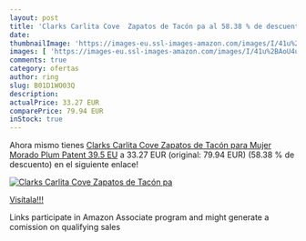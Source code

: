 ```yaml
---
layout: post
title: 'Clarks Carlita Cove  Zapatos de Tacón pa al 58.38 % de descuento'
date: 
thumbnailImage: 'https://images-eu.ssl-images-amazon.com/images/I/41u%2BAoU4uML._SL200_.jpg'
images: [ 'https://images-eu.ssl-images-amazon.com/images/I/41u%2BAoU4uML._SL200_.jpg' ]
comments: true
category: ofertas
author: ring
slug: B01D1WO03Q
description:
actualPrice: 33.27 EUR
comparePrice: 79.94 EUR
inStock: true
---
```


Ahora mismo tienes [Clarks Carlita Cove  Zapatos de Tacón para Mujer  Morado  Plum Patent   39.5 EU](https://www.amazon.es/dp/B01D1WO03Q/?tag=tolees-21) a 33.27 EUR (original: 79.94 EUR) (58.38 %  de descuento) en el siguiente enlace!

[![Clarks Carlita Cove  Zapatos de Tacón pa](https://images-eu.ssl-images-amazon.com/images/I/41u%2BAoU4uML._SL200_.jpg)](https://www.amazon.es/dp/B01D1WO03Q/?tag=tolees-21)

[Visítala!!!](https://www.amazon.es/dp/B01D1WO03Q/?tag=tolees-21)

Links participate in Amazon Associate program and might generate a comission on qualifying sales
